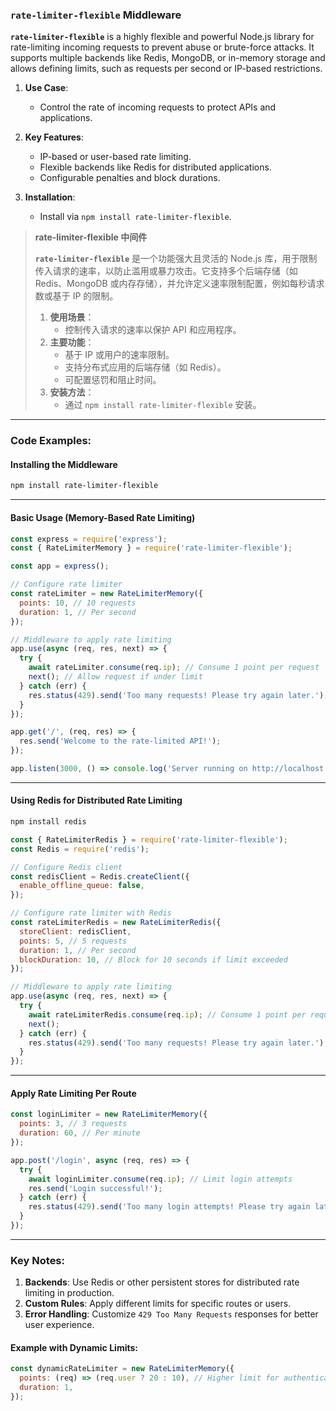 ### `rate-limiter-flexible` Middleware  

**`rate-limiter-flexible`** is a highly flexible and powerful Node.js library for rate-limiting incoming requests to prevent abuse or brute-force attacks. It supports multiple backends like Redis, MongoDB, or in-memory storage and allows defining limits, such as requests per second or IP-based restrictions.  

1. **Use Case**:  
   - Control the rate of incoming requests to protect APIs and applications.  

2. **Key Features**:  
   - IP-based or user-based rate limiting.  
   - Flexible backends like Redis for distributed applications.  
   - Configurable penalties and block durations.  

3. **Installation**:  
   - Install via `npm install rate-limiter-flexible`.  

> **rate-limiter-flexible 中间件**  
>
> <audio src="C:\Users\10691\Downloads\`rate-limiter-f.mp3"></audio>
>
> **`rate-limiter-flexible`** 是一个功能强大且灵活的 Node.js 库，用于限制传入请求的速率，以防止滥用或暴力攻击。它支持多个后端存储（如 Redis、MongoDB 或内存存储），并允许定义速率限制配置，例如每秒请求数或基于 IP 的限制。  
>
> 1. **使用场景**：  
>    - 控制传入请求的速率以保护 API 和应用程序。  
> 2. **主要功能**：  
>    - 基于 IP 或用户的速率限制。  
>    - 支持分布式应用的后端存储（如 Redis）。  
>    - 可配置惩罚和阻止时间。  
> 3. **安装方法**：  
>    - 通过 `npm install rate-limiter-flexible` 安装。  

---

### Code Examples:

#### **Installing the Middleware**
```bash
npm install rate-limiter-flexible
```

---

#### **Basic Usage (Memory-Based Rate Limiting)**

<audio src="C:\Users\10691\Downloads\这段代码展示了如何使用 `ra.mp3"></audio>

```javascript
const express = require('express');
const { RateLimiterMemory } = require('rate-limiter-flexible');

const app = express();

// Configure rate limiter
const rateLimiter = new RateLimiterMemory({
  points: 10, // 10 requests
  duration: 1, // Per second
});

// Middleware to apply rate limiting
app.use(async (req, res, next) => {
  try {
    await rateLimiter.consume(req.ip); // Consume 1 point per request
    next(); // Allow request if under limit
  } catch (err) {
    res.status(429).send('Too many requests! Please try again later.');
  }
});

app.get('/', (req, res) => {
  res.send('Welcome to the rate-limited API!');
});

app.listen(3000, () => console.log('Server running on http://localhost:3000'));
```

---

#### **Using Redis for Distributed Rate Limiting**

<audio src="C:\Users\10691\Downloads\这段代码展示了如何使用 `ra (1).mp3"></audio>

```bash
npm install redis
```

```javascript
const { RateLimiterRedis } = require('rate-limiter-flexible');
const Redis = require('redis');

// Configure Redis client
const redisClient = Redis.createClient({
  enable_offline_queue: false,
});

// Configure rate limiter with Redis
const rateLimiterRedis = new RateLimiterRedis({
  storeClient: redisClient,
  points: 5, // 5 requests
  duration: 1, // Per second
  blockDuration: 10, // Block for 10 seconds if limit exceeded
});

// Middleware to apply rate limiting
app.use(async (req, res, next) => {
  try {
    await rateLimiterRedis.consume(req.ip); // Consume 1 point per request
    next();
  } catch (err) {
    res.status(429).send('Too many requests! Please try again later.');
  }
});
```

---

#### **Apply Rate Limiting Per Route**

<audio src="C:\Users\10691\Downloads\这段代码展示了如何使用 `ra (2).mp3"></audio>

```javascript
const loginLimiter = new RateLimiterMemory({
  points: 3, // 3 requests
  duration: 60, // Per minute
});

app.post('/login', async (req, res) => {
  try {
    await loginLimiter.consume(req.ip); // Limit login attempts
    res.send('Login successful!');
  } catch (err) {
    res.status(429).send('Too many login attempts! Please try again later.');
  }
});
```

---

### Key Notes:  
1. **Backends**: Use Redis or other persistent stores for distributed rate limiting in production.  
2. **Custom Rules**: Apply different limits for specific routes or users.  
3. **Error Handling**: Customize `429 Too Many Requests` responses for better user experience.  

#### Example with Dynamic Limits:
```javascript
const dynamicRateLimiter = new RateLimiterMemory({
  points: (req) => (req.user ? 20 : 10), // Higher limit for authenticated users
  duration: 1,
});
```
